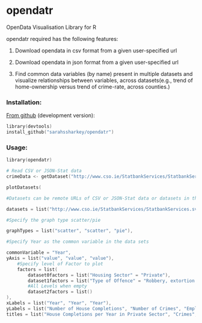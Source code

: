 # opendatr
OpenData Visualisation Library for R

opendatr required has the following features:

1. Download opendata in csv format from a given user-specified url

2. Download opendata in json format from a given user-specified url

3. Find common data variables (by name) present in multiple datasets and visualize relationships between variables, across datasets(e.g., trend of home-ownership versus trend of crime-rate, across counties.)

### Installation:


[From github](github.com/sarahssharkey/opendatr) (development version):

```s
library(devtools)
install_github("sarahssharkey/opendatr")
```

### Usage:

```s
library(opendatr)

# Read CSV or JSON-Stat data  
crimeData <- getDataset("http://www.cso.ie/StatbankServices/StatbankServices.svc/jsonservice/responseinstance/CJA07")

plotDatasets(

#Datasets can be remote URLs of CSV or JSON-Stat data or datasets in the current environment

datasets = list("http://www.cso.ie/StatbankServices/StatbankServices.svc/jsonservice/responseinstance/HSA01", crimeData, "http://www.cso.ie/StatbankServices/StatbankServices.svc/jsonservice/responseinstance/CNKL1"),

#Specify the graph type scatter/pie

graphTypes = list("scatter", "scatter", "pie"),

#Specify Year as the common variable in the data sets

commonVariable = "Year",
yAxis = list("value", "value", "value"),
	#Specify level of Factor to plot
	factors = list(
		dataset0factors = list("Housing Sector" = "Private"),
		dataset1factors = list("Type of Offence" = "Robbery, extortion and hijacking offences"),
		#All Levels when empty
		dataset2factors = list()
),
xLabels = list("Year", "Year", "Year"),
yLabels = list("Number of House Completions", "Number of Crimes", "Employment"),
titles = list("House Completions per Year in Private Sector", "Crimes", "Employment"))
